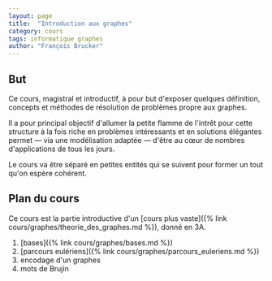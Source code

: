 ```yaml
---
layout: page
title:  "Introduction aux graphes"
category: cours
tags: informatique graphes
author: "François Brucker"
---
```


## But

Ce cours, magistral et introductif, à pour but d'exposer quelques définition, concepts et méthodes de résolution de problèmes propre aux graphes.

Il a pour principal objectif d'allumer la petite flamme de l'intrêt pour cette structure à la fois riche en problèmes intéressants et en solutions élégantes permet — via une modélisation adaptée — d'être au cœur de nombres d'applications de tous les jours.

Le cours va être séparé en petites entités qui se suivent pour former un tout qu'on espère cohérent.

## Plan du cours

Ce cours est la partie introductive d'un [cours plus vaste]({% link cours/graphes/theorie_des_graphes.md %}), donné en 3A.

  1. [bases]({% link cours/graphes/bases.md %})
  2. [parcours eulériens]({% link cours/graphes/parcours_euleriens.md %})
  3. encodage d'un graphes
  4. mots de Brujin
  


